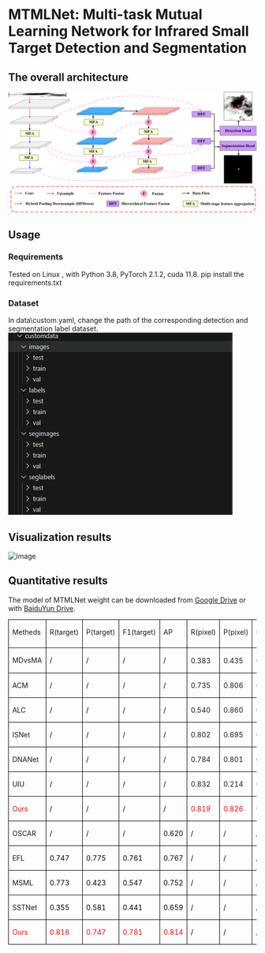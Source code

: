 # MTMLNet: Multi-task Mutual Learning Network for Infrared Small Target Detection and Segmentation
## The overall architecture
![image](https://github.com/YangBo0411/MTMLNet/blob/main/fig2.png)

## Usage
### Requirements
Tested on Linux , with Python 3.8, PyTorch 2.1.2, cuda 11.8.
pip install the requirements.txt
### Dataset
In data\custom.yaml, change the path of the corresponding detection and segmentation label dataset.
![image](https://github.com/YangBo0411/MTMLNet/blob/main/fig1.jpg)

## Visualization results
![image](https://github.com/YangBo0411/MTMLNet/blob/main/fig6.png)
## Quantitative results
The model of MTMLNet weight can be downloaded from [Google Drive](https://drive.google.com/file/d/1ighrySCcrAsMxPOFLaqATxBvxbUN2Jwj/view?usp=drive_link) or with [BaiduYun Drive](https://pan.baidu.com/s/1dfhUvqGMnBwOQdd_W0gVSA?pwd=mpad).
<table class=MsoTableGrid border=1 cellspacing=0 cellpadding=0
 style='border-collapse:collapse;border:none;mso-border-alt:solid windowtext .5pt;
 mso-yfti-tbllook:1184;mso-padding-alt:0cm 5.4pt 0cm 5.4pt'>
 <tr style='mso-yfti-irow:0;mso-yfti-firstrow:yes;height:42.35pt'>
  <td valign=top style='border:solid windowtext 1.0pt;mso-border-alt:solid windowtext .5pt;
  padding:0cm 5.4pt 0cm 5.4pt;height:42.35pt'>
  <p class=MsoNormal><span class=SpellE><span lang=EN-US style='font-size:10.5pt;
  line-height:150%'>Metheds</span></span><span lang=EN-US style='font-size:
  10.5pt;line-height:150%'><o:p></o:p></span></p>
  </td>
  <td valign=top style='border:solid windowtext 1.0pt;border-left:none;
  mso-border-left-alt:solid windowtext .5pt;mso-border-alt:solid windowtext .5pt;
  padding:0cm 5.4pt 0cm 5.4pt;height:42.35pt'>
  <p class=MsoNormal><span lang=EN-US style='font-size:10.5pt;line-height:150%'>R(target)<o:p></o:p></span></p>
  </td>
  <td valign=top style='border:solid windowtext 1.0pt;border-left:none;
  mso-border-left-alt:solid windowtext .5pt;mso-border-alt:solid windowtext .5pt;
  padding:0cm 5.4pt 0cm 5.4pt;height:42.35pt'>
  <p class=MsoNormal><span lang=EN-US style='font-size:10.5pt;line-height:150%'>P(target)<o:p></o:p></span></p>
  </td>
  <td valign=top style='border:solid windowtext 1.0pt;border-left:none;
  mso-border-left-alt:solid windowtext .5pt;mso-border-alt:solid windowtext .5pt;
  padding:0cm 5.4pt 0cm 5.4pt;height:42.35pt'>
  <p class=MsoNormal><span lang=EN-US style='font-size:10.5pt;line-height:150%'>F1(target)<o:p></o:p></span></p>
  </td>
  <td valign=top style='border:solid windowtext 1.0pt;border-left:none;
  mso-border-left-alt:solid windowtext .5pt;mso-border-alt:solid windowtext .5pt;
  padding:0cm 5.4pt 0cm 5.4pt;height:42.35pt'>
  <p class=MsoNormal><span lang=EN-US style='font-size:10.5pt;line-height:150%'>AP<o:p></o:p></span></p>
  </td>
  <td valign=top style='border:solid windowtext 1.0pt;border-left:none;
  mso-border-left-alt:solid windowtext .5pt;mso-border-alt:solid windowtext .5pt;
  padding:0cm 5.4pt 0cm 5.4pt;height:42.35pt'>
  <p class=MsoNormal><span lang=EN-US style='font-size:10.5pt;line-height:150%'>R(pixel)<o:p></o:p></span></p>
  </td>
  <td valign=top style='border:solid windowtext 1.0pt;border-left:none;
  mso-border-left-alt:solid windowtext .5pt;mso-border-alt:solid windowtext .5pt;
  padding:0cm 5.4pt 0cm 5.4pt;height:42.35pt'>
  <p class=MsoNormal><span lang=EN-US style='font-size:10.5pt;line-height:150%'>P(pixel)<o:p></o:p></span></p>
  </td>
  <td valign=top style='border:solid windowtext 1.0pt;border-left:none;
  mso-border-left-alt:solid windowtext .5pt;mso-border-alt:solid windowtext .5pt;
  padding:0cm 5.4pt 0cm 5.4pt;height:42.35pt'>
  <p class=MsoNormal><span lang=EN-US style='font-size:10.5pt;line-height:150%'>F1(pixel)<o:p></o:p></span></p>
  </td>
  <td valign=top style='border:solid windowtext 1.0pt;border-left:none;
  mso-border-left-alt:solid windowtext .5pt;mso-border-alt:solid windowtext .5pt;
  padding:0cm 5.4pt 0cm 5.4pt;height:42.35pt'>
  <p class=MsoNormal><span class=SpellE><span lang=EN-US style='font-size:10.5pt;
  line-height:150%'>IoU</span></span><span lang=EN-US style='font-size:10.5pt;
  line-height:150%'><o:p></o:p></span></p>
  </td>
 </tr>
 <tr style='mso-yfti-irow:1;height:23.0pt'>
  <td valign=top style='border:solid windowtext 1.0pt;border-top:none;
  mso-border-top-alt:solid windowtext .5pt;mso-border-alt:solid windowtext .5pt;
  padding:0cm 5.4pt 0cm 5.4pt;height:23.0pt'>
  <p class=MsoNormal><span class=SpellE><span lang=EN-US style='font-size:10.5pt;
  line-height:150%'>MDvsMA</span></span><span lang=EN-US style='font-size:10.5pt;
  line-height:150%'><o:p></o:p></span></p>
  </td>
  <td valign=top style='border-top:none;border-left:none;border-bottom:solid windowtext 1.0pt;
  border-right:solid windowtext 1.0pt;mso-border-top-alt:solid windowtext .5pt;
  mso-border-left-alt:solid windowtext .5pt;mso-border-alt:solid windowtext .5pt;
  padding:0cm 5.4pt 0cm 5.4pt;height:23.0pt'>
  <p class=MsoNormal><span lang=EN-US style='font-size:10.5pt;line-height:150%;
  mso-fareast-font-family:等线;mso-bidi-font-family:"Times New Roman";color:black'>/</span><span
  lang=EN-US style='font-size:10.5pt;line-height:150%'><o:p></o:p></span></p>
  </td>
  <td valign=top style='border-top:none;border-left:none;border-bottom:solid windowtext 1.0pt;
  border-right:solid windowtext 1.0pt;mso-border-top-alt:solid windowtext .5pt;
  mso-border-left-alt:solid windowtext .5pt;mso-border-alt:solid windowtext .5pt;
  padding:0cm 5.4pt 0cm 5.4pt;height:23.0pt'>
  <p class=MsoNormal><span lang=EN-US style='font-size:10.5pt;line-height:150%;
  mso-fareast-font-family:等线;mso-bidi-font-family:"Times New Roman";color:black'>/</span><span
  lang=EN-US style='font-size:10.5pt;line-height:150%'><o:p></o:p></span></p>
  </td>
  <td valign=top style='border-top:none;border-left:none;border-bottom:solid windowtext 1.0pt;
  border-right:solid windowtext 1.0pt;mso-border-top-alt:solid windowtext .5pt;
  mso-border-left-alt:solid windowtext .5pt;mso-border-alt:solid windowtext .5pt;
  padding:0cm 5.4pt 0cm 5.4pt;height:23.0pt'>
  <p class=MsoNormal><span lang=EN-US style='font-size:10.5pt;line-height:150%;
  mso-fareast-font-family:等线;mso-bidi-font-family:"Times New Roman";color:black'>/</span><span
  lang=EN-US style='font-size:10.5pt;line-height:150%'><o:p></o:p></span></p>
  </td>
  <td valign=top style='border-top:none;border-left:none;border-bottom:solid windowtext 1.0pt;
  border-right:solid windowtext 1.0pt;mso-border-top-alt:solid windowtext .5pt;
  mso-border-left-alt:solid windowtext .5pt;mso-border-alt:solid windowtext .5pt;
  padding:0cm 5.4pt 0cm 5.4pt;height:23.0pt'>
  <p class=MsoNormal><span lang=EN-US style='font-size:10.5pt;line-height:150%;
  mso-fareast-font-family:等线;mso-bidi-font-family:"Times New Roman";color:black'>/</span><span
  lang=EN-US style='font-size:10.5pt;line-height:150%'><o:p></o:p></span></p>
  </td>
  <td style='border-top:none;border-left:none;border-bottom:solid windowtext 1.0pt;
  border-right:solid windowtext 1.0pt;mso-border-top-alt:solid windowtext .5pt;
  mso-border-left-alt:solid windowtext .5pt;mso-border-alt:solid windowtext .5pt;
  padding:0cm 5.4pt 0cm 5.4pt;height:23.0pt'>
  <p class=MsoNormal><span lang=EN-US style='font-size:10.5pt;line-height:150%;
  mso-fareast-font-family:等线;mso-bidi-font-family:"Times New Roman"'>0.383 </span><span
  lang=EN-US style='font-size:10.5pt;line-height:150%'><o:p></o:p></span></p>
  </td>
  <td style='border-top:none;border-left:none;border-bottom:solid windowtext 1.0pt;
  border-right:solid windowtext 1.0pt;mso-border-top-alt:solid windowtext .5pt;
  mso-border-left-alt:solid windowtext .5pt;mso-border-alt:solid windowtext .5pt;
  padding:0cm 5.4pt 0cm 5.4pt;height:23.0pt'>
  <p class=MsoNormal><span lang=EN-US style='font-size:10.5pt;line-height:150%;
  mso-fareast-font-family:等线;mso-bidi-font-family:"Times New Roman"'>0.435 </span><span
  lang=EN-US style='font-size:10.5pt;line-height:150%'><o:p></o:p></span></p>
  </td>
  <td style='border-top:none;border-left:none;border-bottom:solid windowtext 1.0pt;
  border-right:solid windowtext 1.0pt;mso-border-top-alt:solid windowtext .5pt;
  mso-border-left-alt:solid windowtext .5pt;mso-border-alt:solid windowtext .5pt;
  padding:0cm 5.4pt 0cm 5.4pt;height:23.0pt'>
  <p class=MsoNormal><span lang=EN-US style='font-size:10.5pt;line-height:150%;
  mso-fareast-font-family:等线;mso-bidi-font-family:"Times New Roman"'>0.407 </span><span
  lang=EN-US style='font-size:10.5pt;line-height:150%'><o:p></o:p></span></p>
  </td>
  <td style='border-top:none;border-left:none;border-bottom:solid windowtext 1.0pt;
  border-right:solid windowtext 1.0pt;mso-border-top-alt:solid windowtext .5pt;
  mso-border-left-alt:solid windowtext .5pt;mso-border-alt:solid windowtext .5pt;
  padding:0cm 5.4pt 0cm 5.4pt;height:23.0pt'>
  <p class=MsoNormal><span style='font-size:10.5pt;line-height:150%;font-family:
  等线;mso-ascii-font-family:"Times New Roman";mso-hansi-font-family:"Times New Roman";
  mso-bidi-font-family:"Times New Roman"'>　</span><span lang=EN-US
  style='font-size:10.5pt;line-height:150%;mso-fareast-font-family:等线;
  mso-bidi-font-family:"Times New Roman";color:black'>/</span><span lang=EN-US
  style='font-size:10.5pt;line-height:150%'><o:p></o:p></span></p>
  </td>
 </tr>
 <tr style='mso-yfti-irow:2;height:21.15pt'>
  <td valign=top style='border:solid windowtext 1.0pt;border-top:none;
  mso-border-top-alt:solid windowtext .5pt;mso-border-alt:solid windowtext .5pt;
  padding:0cm 5.4pt 0cm 5.4pt;height:21.15pt'>
  <p class=MsoNormal><span lang=EN-US style='font-size:10.5pt;line-height:150%'>ACM<o:p></o:p></span></p>
  </td>
  <td valign=top style='border-top:none;border-left:none;border-bottom:solid windowtext 1.0pt;
  border-right:solid windowtext 1.0pt;mso-border-top-alt:solid windowtext .5pt;
  mso-border-left-alt:solid windowtext .5pt;mso-border-alt:solid windowtext .5pt;
  padding:0cm 5.4pt 0cm 5.4pt;height:21.15pt'>
  <p class=MsoNormal><span lang=EN-US style='font-size:10.5pt;line-height:150%;
  mso-fareast-font-family:等线;mso-bidi-font-family:"Times New Roman";color:black'>/</span><span
  lang=EN-US style='font-size:10.5pt;line-height:150%'><o:p></o:p></span></p>
  </td>
  <td valign=top style='border-top:none;border-left:none;border-bottom:solid windowtext 1.0pt;
  border-right:solid windowtext 1.0pt;mso-border-top-alt:solid windowtext .5pt;
  mso-border-left-alt:solid windowtext .5pt;mso-border-alt:solid windowtext .5pt;
  padding:0cm 5.4pt 0cm 5.4pt;height:21.15pt'>
  <p class=MsoNormal><span lang=EN-US style='font-size:10.5pt;line-height:150%;
  mso-fareast-font-family:等线;mso-bidi-font-family:"Times New Roman";color:black'>/</span><span
  lang=EN-US style='font-size:10.5pt;line-height:150%'><o:p></o:p></span></p>
  </td>
  <td valign=top style='border-top:none;border-left:none;border-bottom:solid windowtext 1.0pt;
  border-right:solid windowtext 1.0pt;mso-border-top-alt:solid windowtext .5pt;
  mso-border-left-alt:solid windowtext .5pt;mso-border-alt:solid windowtext .5pt;
  padding:0cm 5.4pt 0cm 5.4pt;height:21.15pt'>
  <p class=MsoNormal><span lang=EN-US style='font-size:10.5pt;line-height:150%;
  mso-fareast-font-family:等线;mso-bidi-font-family:"Times New Roman";color:black'>/</span><span
  lang=EN-US style='font-size:10.5pt;line-height:150%'><o:p></o:p></span></p>
  </td>
  <td valign=top style='border-top:none;border-left:none;border-bottom:solid windowtext 1.0pt;
  border-right:solid windowtext 1.0pt;mso-border-top-alt:solid windowtext .5pt;
  mso-border-left-alt:solid windowtext .5pt;mso-border-alt:solid windowtext .5pt;
  padding:0cm 5.4pt 0cm 5.4pt;height:21.15pt'>
  <p class=MsoNormal><span lang=EN-US style='font-size:10.5pt;line-height:150%;
  mso-fareast-font-family:等线;mso-bidi-font-family:"Times New Roman";color:black'>/</span><span
  lang=EN-US style='font-size:10.5pt;line-height:150%'><o:p></o:p></span></p>
  </td>
  <td style='border-top:none;border-left:none;border-bottom:solid windowtext 1.0pt;
  border-right:solid windowtext 1.0pt;mso-border-top-alt:solid windowtext .5pt;
  mso-border-left-alt:solid windowtext .5pt;mso-border-alt:solid windowtext .5pt;
  padding:0cm 5.4pt 0cm 5.4pt;height:21.15pt'>
  <p class=MsoNormal><span lang=EN-US style='font-size:10.5pt;line-height:150%;
  mso-fareast-font-family:等线;mso-bidi-font-family:"Times New Roman"'>0.735 </span><span
  lang=EN-US style='font-size:10.5pt;line-height:150%'><o:p></o:p></span></p>
  </td>
  <td style='border-top:none;border-left:none;border-bottom:solid windowtext 1.0pt;
  border-right:solid windowtext 1.0pt;mso-border-top-alt:solid windowtext .5pt;
  mso-border-left-alt:solid windowtext .5pt;mso-border-alt:solid windowtext .5pt;
  padding:0cm 5.4pt 0cm 5.4pt;height:21.15pt'>
  <p class=MsoNormal><span lang=EN-US style='font-size:10.5pt;line-height:150%;
  mso-fareast-font-family:等线;mso-bidi-font-family:"Times New Roman"'>0.806 </span><span
  lang=EN-US style='font-size:10.5pt;line-height:150%'><o:p></o:p></span></p>
  </td>
  <td style='border-top:none;border-left:none;border-bottom:solid windowtext 1.0pt;
  border-right:solid windowtext 1.0pt;mso-border-top-alt:solid windowtext .5pt;
  mso-border-left-alt:solid windowtext .5pt;mso-border-alt:solid windowtext .5pt;
  padding:0cm 5.4pt 0cm 5.4pt;height:21.15pt'>
  <p class=MsoNormal><span lang=EN-US style='font-size:10.5pt;line-height:150%;
  mso-fareast-font-family:等线;mso-bidi-font-family:"Times New Roman"'>0.769 </span><span
  lang=EN-US style='font-size:10.5pt;line-height:150%'><o:p></o:p></span></p>
  </td>
  <td style='border-top:none;border-left:none;border-bottom:solid windowtext 1.0pt;
  border-right:solid windowtext 1.0pt;mso-border-top-alt:solid windowtext .5pt;
  mso-border-left-alt:solid windowtext .5pt;mso-border-alt:solid windowtext .5pt;
  padding:0cm 5.4pt 0cm 5.4pt;height:21.15pt'>
  <p class=MsoNormal><span lang=EN-US style='font-size:10.5pt;line-height:150%;
  mso-fareast-font-family:等线;mso-bidi-font-family:"Times New Roman"'>0.627 </span><span
  lang=EN-US style='font-size:10.5pt;line-height:150%'><o:p></o:p></span></p>
  </td>
 </tr>
 <tr style='mso-yfti-irow:3;height:21.15pt'>
  <td valign=top style='border:solid windowtext 1.0pt;border-top:none;
  mso-border-top-alt:solid windowtext .5pt;mso-border-alt:solid windowtext .5pt;
  padding:0cm 5.4pt 0cm 5.4pt;height:21.15pt'>
  <p class=MsoNormal><span lang=EN-US style='font-size:10.5pt;line-height:150%'>ALC<o:p></o:p></span></p>
  </td>
  <td valign=top style='border-top:none;border-left:none;border-bottom:solid windowtext 1.0pt;
  border-right:solid windowtext 1.0pt;mso-border-top-alt:solid windowtext .5pt;
  mso-border-left-alt:solid windowtext .5pt;mso-border-alt:solid windowtext .5pt;
  padding:0cm 5.4pt 0cm 5.4pt;height:21.15pt'>
  <p class=MsoNormal><span lang=EN-US style='font-size:10.5pt;line-height:150%;
  mso-fareast-font-family:等线;mso-bidi-font-family:"Times New Roman";color:black'>/</span><span
  lang=EN-US style='font-size:10.5pt;line-height:150%'><o:p></o:p></span></p>
  </td>
  <td valign=top style='border-top:none;border-left:none;border-bottom:solid windowtext 1.0pt;
  border-right:solid windowtext 1.0pt;mso-border-top-alt:solid windowtext .5pt;
  mso-border-left-alt:solid windowtext .5pt;mso-border-alt:solid windowtext .5pt;
  padding:0cm 5.4pt 0cm 5.4pt;height:21.15pt'>
  <p class=MsoNormal><span lang=EN-US style='font-size:10.5pt;line-height:150%;
  mso-fareast-font-family:等线;mso-bidi-font-family:"Times New Roman";color:black'>/</span><span
  lang=EN-US style='font-size:10.5pt;line-height:150%'><o:p></o:p></span></p>
  </td>
  <td valign=top style='border-top:none;border-left:none;border-bottom:solid windowtext 1.0pt;
  border-right:solid windowtext 1.0pt;mso-border-top-alt:solid windowtext .5pt;
  mso-border-left-alt:solid windowtext .5pt;mso-border-alt:solid windowtext .5pt;
  padding:0cm 5.4pt 0cm 5.4pt;height:21.15pt'>
  <p class=MsoNormal><span lang=EN-US style='font-size:10.5pt;line-height:150%;
  mso-fareast-font-family:等线;mso-bidi-font-family:"Times New Roman";color:black'>/</span><span
  lang=EN-US style='font-size:10.5pt;line-height:150%'><o:p></o:p></span></p>
  </td>
  <td valign=top style='border-top:none;border-left:none;border-bottom:solid windowtext 1.0pt;
  border-right:solid windowtext 1.0pt;mso-border-top-alt:solid windowtext .5pt;
  mso-border-left-alt:solid windowtext .5pt;mso-border-alt:solid windowtext .5pt;
  padding:0cm 5.4pt 0cm 5.4pt;height:21.15pt'>
  <p class=MsoNormal><span lang=EN-US style='font-size:10.5pt;line-height:150%;
  mso-fareast-font-family:等线;mso-bidi-font-family:"Times New Roman";color:black'>/</span><span
  lang=EN-US style='font-size:10.5pt;line-height:150%'><o:p></o:p></span></p>
  </td>
  <td style='border-top:none;border-left:none;border-bottom:solid windowtext 1.0pt;
  border-right:solid windowtext 1.0pt;mso-border-top-alt:solid windowtext .5pt;
  mso-border-left-alt:solid windowtext .5pt;mso-border-alt:solid windowtext .5pt;
  padding:0cm 5.4pt 0cm 5.4pt;height:21.15pt'>
  <p class=MsoNormal><span lang=EN-US style='font-size:10.5pt;line-height:150%;
  mso-fareast-font-family:等线;mso-bidi-font-family:"Times New Roman"'>0.540 </span><span
  lang=EN-US style='font-size:10.5pt;line-height:150%'><o:p></o:p></span></p>
  </td>
  <td style='border-top:none;border-left:none;border-bottom:solid windowtext 1.0pt;
  border-right:solid windowtext 1.0pt;mso-border-top-alt:solid windowtext .5pt;
  mso-border-left-alt:solid windowtext .5pt;mso-border-alt:solid windowtext .5pt;
  padding:0cm 5.4pt 0cm 5.4pt;height:21.15pt'>
  <p class=MsoNormal><span lang=EN-US style='font-size:10.5pt;line-height:150%;
  mso-fareast-font-family:等线;mso-bidi-font-family:"Times New Roman"'>0.860 </span><span
  lang=EN-US style='font-size:10.5pt;line-height:150%'><o:p></o:p></span></p>
  </td>
  <td style='border-top:none;border-left:none;border-bottom:solid windowtext 1.0pt;
  border-right:solid windowtext 1.0pt;mso-border-top-alt:solid windowtext .5pt;
  mso-border-left-alt:solid windowtext .5pt;mso-border-alt:solid windowtext .5pt;
  padding:0cm 5.4pt 0cm 5.4pt;height:21.15pt'>
  <p class=MsoNormal><span lang=EN-US style='font-size:10.5pt;line-height:150%;
  mso-fareast-font-family:等线;mso-bidi-font-family:"Times New Roman"'>0.663 </span><span
  lang=EN-US style='font-size:10.5pt;line-height:150%'><o:p></o:p></span></p>
  </td>
  <td style='border-top:none;border-left:none;border-bottom:solid windowtext 1.0pt;
  border-right:solid windowtext 1.0pt;mso-border-top-alt:solid windowtext .5pt;
  mso-border-left-alt:solid windowtext .5pt;mso-border-alt:solid windowtext .5pt;
  padding:0cm 5.4pt 0cm 5.4pt;height:21.15pt'>
  <p class=MsoNormal><span lang=EN-US style='font-size:10.5pt;line-height:150%;
  mso-fareast-font-family:等线;mso-bidi-font-family:"Times New Roman"'>0.639 </span><span
  lang=EN-US style='font-size:10.5pt;line-height:150%'><o:p></o:p></span></p>
  </td>
 </tr>
 <tr style='mso-yfti-irow:4;height:21.15pt'>
  <td valign=top style='border:solid windowtext 1.0pt;border-top:none;
  mso-border-top-alt:solid windowtext .5pt;mso-border-alt:solid windowtext .5pt;
  padding:0cm 5.4pt 0cm 5.4pt;height:21.15pt'>
  <p class=MsoNormal><span class=SpellE><span lang=EN-US style='font-size:10.5pt;
  line-height:150%'>ISNet</span></span><span lang=EN-US style='font-size:10.5pt;
  line-height:150%'><o:p></o:p></span></p>
  </td>
  <td valign=top style='border-top:none;border-left:none;border-bottom:solid windowtext 1.0pt;
  border-right:solid windowtext 1.0pt;mso-border-top-alt:solid windowtext .5pt;
  mso-border-left-alt:solid windowtext .5pt;mso-border-alt:solid windowtext .5pt;
  padding:0cm 5.4pt 0cm 5.4pt;height:21.15pt'>
  <p class=MsoNormal><span lang=EN-US style='font-size:10.5pt;line-height:150%;
  mso-fareast-font-family:等线;mso-bidi-font-family:"Times New Roman";color:black'>/</span><span
  lang=EN-US style='font-size:10.5pt;line-height:150%'><o:p></o:p></span></p>
  </td>
  <td valign=top style='border-top:none;border-left:none;border-bottom:solid windowtext 1.0pt;
  border-right:solid windowtext 1.0pt;mso-border-top-alt:solid windowtext .5pt;
  mso-border-left-alt:solid windowtext .5pt;mso-border-alt:solid windowtext .5pt;
  padding:0cm 5.4pt 0cm 5.4pt;height:21.15pt'>
  <p class=MsoNormal><span lang=EN-US style='font-size:10.5pt;line-height:150%;
  mso-fareast-font-family:等线;mso-bidi-font-family:"Times New Roman";color:black'>/</span><span
  lang=EN-US style='font-size:10.5pt;line-height:150%'><o:p></o:p></span></p>
  </td>
  <td valign=top style='border-top:none;border-left:none;border-bottom:solid windowtext 1.0pt;
  border-right:solid windowtext 1.0pt;mso-border-top-alt:solid windowtext .5pt;
  mso-border-left-alt:solid windowtext .5pt;mso-border-alt:solid windowtext .5pt;
  padding:0cm 5.4pt 0cm 5.4pt;height:21.15pt'>
  <p class=MsoNormal><span lang=EN-US style='font-size:10.5pt;line-height:150%;
  mso-fareast-font-family:等线;mso-bidi-font-family:"Times New Roman";color:black'>/</span><span
  lang=EN-US style='font-size:10.5pt;line-height:150%'><o:p></o:p></span></p>
  </td>
  <td valign=top style='border-top:none;border-left:none;border-bottom:solid windowtext 1.0pt;
  border-right:solid windowtext 1.0pt;mso-border-top-alt:solid windowtext .5pt;
  mso-border-left-alt:solid windowtext .5pt;mso-border-alt:solid windowtext .5pt;
  padding:0cm 5.4pt 0cm 5.4pt;height:21.15pt'>
  <p class=MsoNormal><span lang=EN-US style='font-size:10.5pt;line-height:150%;
  mso-fareast-font-family:等线;mso-bidi-font-family:"Times New Roman";color:black'>/</span><span
  lang=EN-US style='font-size:10.5pt;line-height:150%'><o:p></o:p></span></p>
  </td>
  <td style='border-top:none;border-left:none;border-bottom:solid windowtext 1.0pt;
  border-right:solid windowtext 1.0pt;mso-border-top-alt:solid windowtext .5pt;
  mso-border-left-alt:solid windowtext .5pt;mso-border-alt:solid windowtext .5pt;
  padding:0cm 5.4pt 0cm 5.4pt;height:21.15pt'>
  <p class=MsoNormal><span lang=EN-US style='font-size:10.5pt;line-height:150%;
  mso-fareast-font-family:等线;mso-bidi-font-family:"Times New Roman"'>0.802 </span><span
  lang=EN-US style='font-size:10.5pt;line-height:150%'><o:p></o:p></span></p>
  </td>
  <td style='border-top:none;border-left:none;border-bottom:solid windowtext 1.0pt;
  border-right:solid windowtext 1.0pt;mso-border-top-alt:solid windowtext .5pt;
  mso-border-left-alt:solid windowtext .5pt;mso-border-alt:solid windowtext .5pt;
  padding:0cm 5.4pt 0cm 5.4pt;height:21.15pt'>
  <p class=MsoNormal><span lang=EN-US style='font-size:10.5pt;line-height:150%;
  mso-fareast-font-family:等线;mso-bidi-font-family:"Times New Roman"'>0.695 </span><span
  lang=EN-US style='font-size:10.5pt;line-height:150%'><o:p></o:p></span></p>
  </td>
  <td style='border-top:none;border-left:none;border-bottom:solid windowtext 1.0pt;
  border-right:solid windowtext 1.0pt;mso-border-top-alt:solid windowtext .5pt;
  mso-border-left-alt:solid windowtext .5pt;mso-border-alt:solid windowtext .5pt;
  padding:0cm 5.4pt 0cm 5.4pt;height:21.15pt'>
  <p class=MsoNormal><span lang=EN-US style='font-size:10.5pt;line-height:150%;
  mso-fareast-font-family:等线;mso-bidi-font-family:"Times New Roman"'>0.744 </span><span
  lang=EN-US style='font-size:10.5pt;line-height:150%'><o:p></o:p></span></p>
  </td>
  <td style='border-top:none;border-left:none;border-bottom:solid windowtext 1.0pt;
  border-right:solid windowtext 1.0pt;mso-border-top-alt:solid windowtext .5pt;
  mso-border-left-alt:solid windowtext .5pt;mso-border-alt:solid windowtext .5pt;
  padding:0cm 5.4pt 0cm 5.4pt;height:21.15pt'>
  <p class=MsoNormal><span lang=EN-US style='font-size:10.5pt;line-height:150%;
  mso-fareast-font-family:等线;mso-bidi-font-family:"Times New Roman"'>0.625 </span><span
  lang=EN-US style='font-size:10.5pt;line-height:150%'><o:p></o:p></span></p>
  </td>
 </tr>
 <tr style='mso-yfti-irow:5;height:21.15pt'>
  <td valign=top style='border:solid windowtext 1.0pt;border-top:none;
  mso-border-top-alt:solid windowtext .5pt;mso-border-alt:solid windowtext .5pt;
  padding:0cm 5.4pt 0cm 5.4pt;height:21.15pt'>
  <p class=MsoNormal><span class=SpellE><span lang=EN-US style='font-size:10.5pt;
  line-height:150%'>DNANet</span></span><span lang=EN-US style='font-size:10.5pt;
  line-height:150%'><o:p></o:p></span></p>
  </td>
  <td valign=top style='border-top:none;border-left:none;border-bottom:solid windowtext 1.0pt;
  border-right:solid windowtext 1.0pt;mso-border-top-alt:solid windowtext .5pt;
  mso-border-left-alt:solid windowtext .5pt;mso-border-alt:solid windowtext .5pt;
  padding:0cm 5.4pt 0cm 5.4pt;height:21.15pt'>
  <p class=MsoNormal><span lang=EN-US style='font-size:10.5pt;line-height:150%;
  mso-fareast-font-family:等线;mso-bidi-font-family:"Times New Roman";color:black'>/</span><span
  lang=EN-US style='font-size:10.5pt;line-height:150%'><o:p></o:p></span></p>
  </td>
  <td valign=top style='border-top:none;border-left:none;border-bottom:solid windowtext 1.0pt;
  border-right:solid windowtext 1.0pt;mso-border-top-alt:solid windowtext .5pt;
  mso-border-left-alt:solid windowtext .5pt;mso-border-alt:solid windowtext .5pt;
  padding:0cm 5.4pt 0cm 5.4pt;height:21.15pt'>
  <p class=MsoNormal><span lang=EN-US style='font-size:10.5pt;line-height:150%;
  mso-fareast-font-family:等线;mso-bidi-font-family:"Times New Roman";color:black'>/</span><span
  lang=EN-US style='font-size:10.5pt;line-height:150%'><o:p></o:p></span></p>
  </td>
  <td valign=top style='border-top:none;border-left:none;border-bottom:solid windowtext 1.0pt;
  border-right:solid windowtext 1.0pt;mso-border-top-alt:solid windowtext .5pt;
  mso-border-left-alt:solid windowtext .5pt;mso-border-alt:solid windowtext .5pt;
  padding:0cm 5.4pt 0cm 5.4pt;height:21.15pt'>
  <p class=MsoNormal><span lang=EN-US style='font-size:10.5pt;line-height:150%;
  mso-fareast-font-family:等线;mso-bidi-font-family:"Times New Roman";color:black'>/</span><span
  lang=EN-US style='font-size:10.5pt;line-height:150%'><o:p></o:p></span></p>
  </td>
  <td valign=top style='border-top:none;border-left:none;border-bottom:solid windowtext 1.0pt;
  border-right:solid windowtext 1.0pt;mso-border-top-alt:solid windowtext .5pt;
  mso-border-left-alt:solid windowtext .5pt;mso-border-alt:solid windowtext .5pt;
  padding:0cm 5.4pt 0cm 5.4pt;height:21.15pt'>
  <p class=MsoNormal><span lang=EN-US style='font-size:10.5pt;line-height:150%;
  mso-fareast-font-family:等线;mso-bidi-font-family:"Times New Roman";color:black'>/</span><span
  lang=EN-US style='font-size:10.5pt;line-height:150%'><o:p></o:p></span></p>
  </td>
  <td style='border-top:none;border-left:none;border-bottom:solid windowtext 1.0pt;
  border-right:solid windowtext 1.0pt;mso-border-top-alt:solid windowtext .5pt;
  mso-border-left-alt:solid windowtext .5pt;mso-border-alt:solid windowtext .5pt;
  padding:0cm 5.4pt 0cm 5.4pt;height:21.15pt'>
  <p class=MsoNormal><span lang=EN-US style='font-size:10.5pt;line-height:150%;
  mso-fareast-font-family:等线;mso-bidi-font-family:"Times New Roman"'>0.784 </span><span
  lang=EN-US style='font-size:10.5pt;line-height:150%'><o:p></o:p></span></p>
  </td>
  <td style='border-top:none;border-left:none;border-bottom:solid windowtext 1.0pt;
  border-right:solid windowtext 1.0pt;mso-border-top-alt:solid windowtext .5pt;
  mso-border-left-alt:solid windowtext .5pt;mso-border-alt:solid windowtext .5pt;
  padding:0cm 5.4pt 0cm 5.4pt;height:21.15pt'>
  <p class=MsoNormal><span lang=EN-US style='font-size:10.5pt;line-height:150%;
  mso-fareast-font-family:等线;mso-bidi-font-family:"Times New Roman"'>0.801 </span><span
  lang=EN-US style='font-size:10.5pt;line-height:150%'><o:p></o:p></span></p>
  </td>
  <td style='border-top:none;border-left:none;border-bottom:solid windowtext 1.0pt;
  border-right:solid windowtext 1.0pt;mso-border-top-alt:solid windowtext .5pt;
  mso-border-left-alt:solid windowtext .5pt;mso-border-alt:solid windowtext .5pt;
  padding:0cm 5.4pt 0cm 5.4pt;height:21.15pt'>
  <p class=MsoNormal><span lang=EN-US style='font-size:10.5pt;line-height:150%;
  mso-fareast-font-family:等线;mso-bidi-font-family:"Times New Roman"'>0.793 </span><span
  lang=EN-US style='font-size:10.5pt;line-height:150%'><o:p></o:p></span></p>
  </td>
  <td style='border-top:none;border-left:none;border-bottom:solid windowtext 1.0pt;
  border-right:solid windowtext 1.0pt;mso-border-top-alt:solid windowtext .5pt;
  mso-border-left-alt:solid windowtext .5pt;mso-border-alt:solid windowtext .5pt;
  padding:0cm 5.4pt 0cm 5.4pt;height:21.15pt'>
  <p class=MsoNormal><span lang=EN-US style='font-size:10.5pt;line-height:150%;
  mso-fareast-font-family:等线;mso-bidi-font-family:"Times New Roman"'>0.656 </span><span
  lang=EN-US style='font-size:10.5pt;line-height:150%'><o:p></o:p></span></p>
  </td>
 </tr>
 <tr style='mso-yfti-irow:6;height:20.5pt'>
  <td valign=top style='border:solid windowtext 1.0pt;border-top:none;
  mso-border-top-alt:solid windowtext .5pt;mso-border-alt:solid windowtext .5pt;
  padding:0cm 5.4pt 0cm 5.4pt;height:20.5pt'>
  <p class=MsoNormal><span lang=EN-US style='font-size:10.5pt;line-height:150%'>UIU<o:p></o:p></span></p>
  </td>
  <td valign=top style='border-top:none;border-left:none;border-bottom:solid windowtext 1.0pt;
  border-right:solid windowtext 1.0pt;mso-border-top-alt:solid windowtext .5pt;
  mso-border-left-alt:solid windowtext .5pt;mso-border-alt:solid windowtext .5pt;
  padding:0cm 5.4pt 0cm 5.4pt;height:20.5pt'>
  <p class=MsoNormal><span lang=EN-US style='font-size:10.5pt;line-height:150%;
  mso-fareast-font-family:等线;mso-bidi-font-family:"Times New Roman";color:black'>/</span><span
  lang=EN-US style='font-size:10.5pt;line-height:150%'><o:p></o:p></span></p>
  </td>
  <td valign=top style='border-top:none;border-left:none;border-bottom:solid windowtext 1.0pt;
  border-right:solid windowtext 1.0pt;mso-border-top-alt:solid windowtext .5pt;
  mso-border-left-alt:solid windowtext .5pt;mso-border-alt:solid windowtext .5pt;
  padding:0cm 5.4pt 0cm 5.4pt;height:20.5pt'>
  <p class=MsoNormal><span lang=EN-US style='font-size:10.5pt;line-height:150%;
  mso-fareast-font-family:等线;mso-bidi-font-family:"Times New Roman";color:black'>/</span><span
  lang=EN-US style='font-size:10.5pt;line-height:150%'><o:p></o:p></span></p>
  </td>
  <td valign=top style='border-top:none;border-left:none;border-bottom:solid windowtext 1.0pt;
  border-right:solid windowtext 1.0pt;mso-border-top-alt:solid windowtext .5pt;
  mso-border-left-alt:solid windowtext .5pt;mso-border-alt:solid windowtext .5pt;
  padding:0cm 5.4pt 0cm 5.4pt;height:20.5pt'>
  <p class=MsoNormal><span lang=EN-US style='font-size:10.5pt;line-height:150%;
  mso-fareast-font-family:等线;mso-bidi-font-family:"Times New Roman";color:black'>/</span><span
  lang=EN-US style='font-size:10.5pt;line-height:150%'><o:p></o:p></span></p>
  </td>
  <td valign=top style='border-top:none;border-left:none;border-bottom:solid windowtext 1.0pt;
  border-right:solid windowtext 1.0pt;mso-border-top-alt:solid windowtext .5pt;
  mso-border-left-alt:solid windowtext .5pt;mso-border-alt:solid windowtext .5pt;
  padding:0cm 5.4pt 0cm 5.4pt;height:20.5pt'>
  <p class=MsoNormal><span lang=EN-US style='font-size:10.5pt;line-height:150%;
  mso-fareast-font-family:等线;mso-bidi-font-family:"Times New Roman";color:black'>/</span><span
  lang=EN-US style='font-size:10.5pt;line-height:150%'><o:p></o:p></span></p>
  </td>
  <td style='border-top:none;border-left:none;border-bottom:solid windowtext 1.0pt;
  border-right:solid windowtext 1.0pt;mso-border-top-alt:solid windowtext .5pt;
  mso-border-left-alt:solid windowtext .5pt;mso-border-alt:solid windowtext .5pt;
  padding:0cm 5.4pt 0cm 5.4pt;height:20.5pt'>
  <p class=MsoNormal><span lang=EN-US style='font-size:10.5pt;line-height:150%;
  mso-fareast-font-family:等线;mso-bidi-font-family:"Times New Roman"'>0.832 </span><span
  lang=EN-US style='font-size:10.5pt;line-height:150%'><o:p></o:p></span></p>
  </td>
  <td style='border-top:none;border-left:none;border-bottom:solid windowtext 1.0pt;
  border-right:solid windowtext 1.0pt;mso-border-top-alt:solid windowtext .5pt;
  mso-border-left-alt:solid windowtext .5pt;mso-border-alt:solid windowtext .5pt;
  padding:0cm 5.4pt 0cm 5.4pt;height:20.5pt'>
  <p class=MsoNormal><span lang=EN-US style='font-size:10.5pt;line-height:150%;
  mso-fareast-font-family:等线;mso-bidi-font-family:"Times New Roman"'>0.214 </span><span
  lang=EN-US style='font-size:10.5pt;line-height:150%'><o:p></o:p></span></p>
  </td>
  <td style='border-top:none;border-left:none;border-bottom:solid windowtext 1.0pt;
  border-right:solid windowtext 1.0pt;mso-border-top-alt:solid windowtext .5pt;
  mso-border-left-alt:solid windowtext .5pt;mso-border-alt:solid windowtext .5pt;
  padding:0cm 5.4pt 0cm 5.4pt;height:20.5pt'>
  <p class=MsoNormal><span lang=EN-US style='font-size:10.5pt;line-height:150%;
  mso-fareast-font-family:等线;mso-bidi-font-family:"Times New Roman"'>0.340 </span><span
  lang=EN-US style='font-size:10.5pt;line-height:150%'><o:p></o:p></span></p>
  </td>
  <td style='border-top:none;border-left:none;border-bottom:solid windowtext 1.0pt;
  border-right:solid windowtext 1.0pt;mso-border-top-alt:solid windowtext .5pt;
  mso-border-left-alt:solid windowtext .5pt;mso-border-alt:solid windowtext .5pt;
  padding:0cm 5.4pt 0cm 5.4pt;height:20.5pt'>
  <p class=MsoNormal><span lang=EN-US style='font-size:10.5pt;line-height:150%;
  mso-fareast-font-family:等线;mso-bidi-font-family:"Times New Roman"'>0.612 </span><span
  lang=EN-US style='font-size:10.5pt;line-height:150%'><o:p></o:p></span></p>
  </td>
 </tr>
 <tr style='mso-yfti-irow:7;height:21.15pt'>
  <td valign=top style='border:solid windowtext 1.0pt;border-top:none;
  mso-border-top-alt:solid windowtext .5pt;mso-border-alt:solid windowtext .5pt;
  padding:0cm 5.4pt 0cm 5.4pt;height:21.15pt'>
  <p class=MsoNormal><span lang=EN-US style='font-size:10.5pt;line-height:150%;
  color:red'>Ours<o:p></o:p></span></p>
  </td>
  <td valign=top style='border-top:none;border-left:none;border-bottom:solid windowtext 1.0pt;
  border-right:solid windowtext 1.0pt;mso-border-top-alt:solid windowtext .5pt;
  mso-border-left-alt:solid windowtext .5pt;mso-border-alt:solid windowtext .5pt;
  padding:0cm 5.4pt 0cm 5.4pt;height:21.15pt'>
  <p class=MsoNormal><span lang=EN-US style='font-size:10.5pt;line-height:150%;
  mso-fareast-font-family:等线;mso-bidi-font-family:"Times New Roman";color:black'>/</span><span
  lang=EN-US style='font-size:10.5pt;line-height:150%;color:red'><o:p></o:p></span></p>
  </td>
  <td valign=top style='border-top:none;border-left:none;border-bottom:solid windowtext 1.0pt;
  border-right:solid windowtext 1.0pt;mso-border-top-alt:solid windowtext .5pt;
  mso-border-left-alt:solid windowtext .5pt;mso-border-alt:solid windowtext .5pt;
  padding:0cm 5.4pt 0cm 5.4pt;height:21.15pt'>
  <p class=MsoNormal><span lang=EN-US style='font-size:10.5pt;line-height:150%;
  mso-fareast-font-family:等线;mso-bidi-font-family:"Times New Roman";color:black'>/</span><span
  lang=EN-US style='font-size:10.5pt;line-height:150%;color:red'><o:p></o:p></span></p>
  </td>
  <td valign=top style='border-top:none;border-left:none;border-bottom:solid windowtext 1.0pt;
  border-right:solid windowtext 1.0pt;mso-border-top-alt:solid windowtext .5pt;
  mso-border-left-alt:solid windowtext .5pt;mso-border-alt:solid windowtext .5pt;
  padding:0cm 5.4pt 0cm 5.4pt;height:21.15pt'>
  <p class=MsoNormal><span lang=EN-US style='font-size:10.5pt;line-height:150%;
  mso-fareast-font-family:等线;mso-bidi-font-family:"Times New Roman";color:black'>/</span><span
  lang=EN-US style='font-size:10.5pt;line-height:150%;color:red'><o:p></o:p></span></p>
  </td>
  <td valign=top style='border-top:none;border-left:none;border-bottom:solid windowtext 1.0pt;
  border-right:solid windowtext 1.0pt;mso-border-top-alt:solid windowtext .5pt;
  mso-border-left-alt:solid windowtext .5pt;mso-border-alt:solid windowtext .5pt;
  padding:0cm 5.4pt 0cm 5.4pt;height:21.15pt'>
  <p class=MsoNormal><span lang=EN-US style='font-size:10.5pt;line-height:150%;
  mso-fareast-font-family:等线;mso-bidi-font-family:"Times New Roman";color:black'>/</span><span
  lang=EN-US style='font-size:10.5pt;line-height:150%;color:red'><o:p></o:p></span></p>
  </td>
  <td style='border-top:none;border-left:none;border-bottom:solid windowtext 1.0pt;
  border-right:solid windowtext 1.0pt;mso-border-top-alt:solid windowtext .5pt;
  mso-border-left-alt:solid windowtext .5pt;mso-border-alt:solid windowtext .5pt;
  padding:0cm 5.4pt 0cm 5.4pt;height:21.15pt'>
  <p class=MsoNormal><span lang=EN-US style='font-size:10.5pt;line-height:150%;
  mso-fareast-font-family:等线;mso-bidi-font-family:"Times New Roman";color:red'>0.819
  </span><span lang=EN-US style='font-size:10.5pt;line-height:150%;color:red'><o:p></o:p></span></p>
  </td>
  <td style='border-top:none;border-left:none;border-bottom:solid windowtext 1.0pt;
  border-right:solid windowtext 1.0pt;mso-border-top-alt:solid windowtext .5pt;
  mso-border-left-alt:solid windowtext .5pt;mso-border-alt:solid windowtext .5pt;
  padding:0cm 5.4pt 0cm 5.4pt;height:21.15pt'>
  <p class=MsoNormal><span lang=EN-US style='font-size:10.5pt;line-height:150%;
  mso-fareast-font-family:等线;mso-bidi-font-family:"Times New Roman";color:red'>0.826
  </span><span lang=EN-US style='font-size:10.5pt;line-height:150%;color:red'><o:p></o:p></span></p>
  </td>
  <td style='border-top:none;border-left:none;border-bottom:solid windowtext 1.0pt;
  border-right:solid windowtext 1.0pt;mso-border-top-alt:solid windowtext .5pt;
  mso-border-left-alt:solid windowtext .5pt;mso-border-alt:solid windowtext .5pt;
  padding:0cm 5.4pt 0cm 5.4pt;height:21.15pt'>
  <p class=MsoNormal><span lang=EN-US style='font-size:10.5pt;line-height:150%;
  mso-fareast-font-family:等线;mso-bidi-font-family:"Times New Roman";color:red'>0.822
  </span><span lang=EN-US style='font-size:10.5pt;line-height:150%;color:red'><o:p></o:p></span></p>
  </td>
  <td style='border-top:none;border-left:none;border-bottom:solid windowtext 1.0pt;
  border-right:solid windowtext 1.0pt;mso-border-top-alt:solid windowtext .5pt;
  mso-border-left-alt:solid windowtext .5pt;mso-border-alt:solid windowtext .5pt;
  padding:0cm 5.4pt 0cm 5.4pt;height:21.15pt'>
  <p class=MsoNormal><span lang=EN-US style='font-size:10.5pt;line-height:150%;
  mso-fareast-font-family:等线;mso-bidi-font-family:"Times New Roman";color:red'>0.692
  </span><span lang=EN-US style='font-size:10.5pt;line-height:150%;color:red'><o:p></o:p></span></p>
  </td>
 </tr>
 <tr style='mso-yfti-irow:8;height:21.15pt'>
  <td valign=top style='border:solid windowtext 1.0pt;border-top:none;
  mso-border-top-alt:solid windowtext .5pt;mso-border-alt:solid windowtext .5pt;
  padding:0cm 5.4pt 0cm 5.4pt;height:21.15pt'>
  <p class=MsoNormal><span lang=EN-US style='font-size:10.5pt;line-height:150%'>OSCAR<o:p></o:p></span></p>
  </td>
  <td valign=top style='border-top:none;border-left:none;border-bottom:solid windowtext 1.0pt;
  border-right:solid windowtext 1.0pt;mso-border-top-alt:solid windowtext .5pt;
  mso-border-left-alt:solid windowtext .5pt;mso-border-alt:solid windowtext .5pt;
  padding:0cm 5.4pt 0cm 5.4pt;height:21.15pt'>
  <p class=MsoNormal><span lang=EN-US style='font-size:10.5pt;line-height:150%;
  mso-fareast-font-family:等线;mso-bidi-font-family:"Times New Roman";color:black'>/</span><span
  lang=EN-US style='font-size:10.5pt;line-height:150%'><o:p></o:p></span></p>
  </td>
  <td valign=top style='border-top:none;border-left:none;border-bottom:solid windowtext 1.0pt;
  border-right:solid windowtext 1.0pt;mso-border-top-alt:solid windowtext .5pt;
  mso-border-left-alt:solid windowtext .5pt;mso-border-alt:solid windowtext .5pt;
  padding:0cm 5.4pt 0cm 5.4pt;height:21.15pt'>
  <p class=MsoNormal><span lang=EN-US style='font-size:10.5pt;line-height:150%;
  mso-fareast-font-family:等线;mso-bidi-font-family:"Times New Roman";color:black'>/</span><span
  lang=EN-US style='font-size:10.5pt;line-height:150%'><o:p></o:p></span></p>
  </td>
  <td valign=top style='border-top:none;border-left:none;border-bottom:solid windowtext 1.0pt;
  border-right:solid windowtext 1.0pt;mso-border-top-alt:solid windowtext .5pt;
  mso-border-left-alt:solid windowtext .5pt;mso-border-alt:solid windowtext .5pt;
  padding:0cm 5.4pt 0cm 5.4pt;height:21.15pt'>
  <p class=MsoNormal><span lang=EN-US style='font-size:10.5pt;line-height:150%;
  mso-fareast-font-family:等线;mso-bidi-font-family:"Times New Roman";color:black'>/</span><span
  lang=EN-US style='font-size:10.5pt;line-height:150%'><o:p></o:p></span></p>
  </td>
  <td style='border-top:none;border-left:none;border-bottom:solid windowtext 1.0pt;
  border-right:solid windowtext 1.0pt;mso-border-top-alt:solid windowtext .5pt;
  mso-border-left-alt:solid windowtext .5pt;mso-border-alt:solid windowtext .5pt;
  padding:0cm 5.4pt 0cm 5.4pt;height:21.15pt'>
  <p class=MsoNormal><span lang=EN-US style='font-size:10.5pt;line-height:150%;
  mso-fareast-font-family:等线;mso-bidi-font-family:"Times New Roman";color:black'>0.620
  </span><span lang=EN-US style='font-size:10.5pt;line-height:150%'><o:p></o:p></span></p>
  </td>
  <td valign=top style='border-top:none;border-left:none;border-bottom:solid windowtext 1.0pt;
  border-right:solid windowtext 1.0pt;mso-border-top-alt:solid windowtext .5pt;
  mso-border-left-alt:solid windowtext .5pt;mso-border-alt:solid windowtext .5pt;
  padding:0cm 5.4pt 0cm 5.4pt;height:21.15pt'>
  <p class=MsoNormal><span lang=EN-US style='font-size:10.5pt;line-height:150%;
  mso-fareast-font-family:等线;mso-bidi-font-family:"Times New Roman";color:black'>/</span><span
  lang=EN-US style='font-size:10.5pt;line-height:150%'><o:p></o:p></span></p>
  </td>
  <td valign=top style='border-top:none;border-left:none;border-bottom:solid windowtext 1.0pt;
  border-right:solid windowtext 1.0pt;mso-border-top-alt:solid windowtext .5pt;
  mso-border-left-alt:solid windowtext .5pt;mso-border-alt:solid windowtext .5pt;
  padding:0cm 5.4pt 0cm 5.4pt;height:21.15pt'>
  <p class=MsoNormal><span lang=EN-US style='font-size:10.5pt;line-height:150%;
  mso-fareast-font-family:等线;mso-bidi-font-family:"Times New Roman";color:black'>/</span><span
  lang=EN-US style='font-size:10.5pt;line-height:150%'><o:p></o:p></span></p>
  </td>
  <td valign=top style='border-top:none;border-left:none;border-bottom:solid windowtext 1.0pt;
  border-right:solid windowtext 1.0pt;mso-border-top-alt:solid windowtext .5pt;
  mso-border-left-alt:solid windowtext .5pt;mso-border-alt:solid windowtext .5pt;
  padding:0cm 5.4pt 0cm 5.4pt;height:21.15pt'>
  <p class=MsoNormal><span lang=EN-US style='font-size:10.5pt;line-height:150%;
  mso-fareast-font-family:等线;mso-bidi-font-family:"Times New Roman";color:black'>/</span><span
  lang=EN-US style='font-size:10.5pt;line-height:150%'><o:p></o:p></span></p>
  </td>
  <td valign=top style='border-top:none;border-left:none;border-bottom:solid windowtext 1.0pt;
  border-right:solid windowtext 1.0pt;mso-border-top-alt:solid windowtext .5pt;
  mso-border-left-alt:solid windowtext .5pt;mso-border-alt:solid windowtext .5pt;
  padding:0cm 5.4pt 0cm 5.4pt;height:21.15pt'>
  <p class=MsoNormal><span lang=EN-US style='font-size:10.5pt;line-height:150%;
  mso-fareast-font-family:等线;mso-bidi-font-family:"Times New Roman";color:black'>/</span><span
  lang=EN-US style='font-size:10.5pt;line-height:150%'><o:p></o:p></span></p>
  </td>
 </tr>
 <tr style='mso-yfti-irow:9;height:21.15pt'>
  <td valign=top style='border:solid windowtext 1.0pt;border-top:none;
  mso-border-top-alt:solid windowtext .5pt;mso-border-alt:solid windowtext .5pt;
  padding:0cm 5.4pt 0cm 5.4pt;height:21.15pt'>
  <p class=MsoNormal><span lang=EN-US style='font-size:10.5pt;line-height:150%'>EFL<o:p></o:p></span></p>
  </td>
  <td style='border-top:none;border-left:none;border-bottom:solid windowtext 1.0pt;
  border-right:solid windowtext 1.0pt;mso-border-top-alt:solid windowtext .5pt;
  mso-border-left-alt:solid windowtext .5pt;mso-border-alt:solid windowtext .5pt;
  padding:0cm 5.4pt 0cm 5.4pt;height:21.15pt'>
  <p class=MsoNormal><span lang=EN-US style='font-size:10.5pt;line-height:150%;
  mso-fareast-font-family:等线;mso-bidi-font-family:"Times New Roman";color:black'>0.747
  </span><span lang=EN-US style='font-size:10.5pt;line-height:150%'><o:p></o:p></span></p>
  </td>
  <td style='border-top:none;border-left:none;border-bottom:solid windowtext 1.0pt;
  border-right:solid windowtext 1.0pt;mso-border-top-alt:solid windowtext .5pt;
  mso-border-left-alt:solid windowtext .5pt;mso-border-alt:solid windowtext .5pt;
  padding:0cm 5.4pt 0cm 5.4pt;height:21.15pt'>
  <p class=MsoNormal><span lang=EN-US style='font-size:10.5pt;line-height:150%;
  mso-fareast-font-family:等线;mso-bidi-font-family:"Times New Roman";color:black'>0.775
  </span><span lang=EN-US style='font-size:10.5pt;line-height:150%'><o:p></o:p></span></p>
  </td>
  <td style='border-top:none;border-left:none;border-bottom:solid windowtext 1.0pt;
  border-right:solid windowtext 1.0pt;mso-border-top-alt:solid windowtext .5pt;
  mso-border-left-alt:solid windowtext .5pt;mso-border-alt:solid windowtext .5pt;
  padding:0cm 5.4pt 0cm 5.4pt;height:21.15pt'>
  <p class=MsoNormal><span lang=EN-US style='font-size:10.5pt;line-height:150%;
  mso-fareast-font-family:等线;mso-bidi-font-family:"Times New Roman";color:black'>0.761
  </span><span lang=EN-US style='font-size:10.5pt;line-height:150%'><o:p></o:p></span></p>
  </td>
  <td style='border-top:none;border-left:none;border-bottom:solid windowtext 1.0pt;
  border-right:solid windowtext 1.0pt;mso-border-top-alt:solid windowtext .5pt;
  mso-border-left-alt:solid windowtext .5pt;mso-border-alt:solid windowtext .5pt;
  padding:0cm 5.4pt 0cm 5.4pt;height:21.15pt'>
  <p class=MsoNormal><span lang=EN-US style='font-size:10.5pt;line-height:150%;
  mso-fareast-font-family:等线;mso-bidi-font-family:"Times New Roman";color:black'>0.767
  </span><span lang=EN-US style='font-size:10.5pt;line-height:150%'><o:p></o:p></span></p>
  </td>
  <td valign=top style='border-top:none;border-left:none;border-bottom:solid windowtext 1.0pt;
  border-right:solid windowtext 1.0pt;mso-border-top-alt:solid windowtext .5pt;
  mso-border-left-alt:solid windowtext .5pt;mso-border-alt:solid windowtext .5pt;
  padding:0cm 5.4pt 0cm 5.4pt;height:21.15pt'>
  <p class=MsoNormal><span lang=EN-US style='font-size:10.5pt;line-height:150%;
  mso-fareast-font-family:等线;mso-bidi-font-family:"Times New Roman";color:black'>/</span><span
  lang=EN-US style='font-size:10.5pt;line-height:150%'><o:p></o:p></span></p>
  </td>
  <td valign=top style='border-top:none;border-left:none;border-bottom:solid windowtext 1.0pt;
  border-right:solid windowtext 1.0pt;mso-border-top-alt:solid windowtext .5pt;
  mso-border-left-alt:solid windowtext .5pt;mso-border-alt:solid windowtext .5pt;
  padding:0cm 5.4pt 0cm 5.4pt;height:21.15pt'>
  <p class=MsoNormal><span lang=EN-US style='font-size:10.5pt;line-height:150%;
  mso-fareast-font-family:等线;mso-bidi-font-family:"Times New Roman";color:black'>/</span><span
  lang=EN-US style='font-size:10.5pt;line-height:150%'><o:p></o:p></span></p>
  </td>
  <td valign=top style='border-top:none;border-left:none;border-bottom:solid windowtext 1.0pt;
  border-right:solid windowtext 1.0pt;mso-border-top-alt:solid windowtext .5pt;
  mso-border-left-alt:solid windowtext .5pt;mso-border-alt:solid windowtext .5pt;
  padding:0cm 5.4pt 0cm 5.4pt;height:21.15pt'>
  <p class=MsoNormal><span lang=EN-US style='font-size:10.5pt;line-height:150%;
  mso-fareast-font-family:等线;mso-bidi-font-family:"Times New Roman";color:black'>/</span><span
  lang=EN-US style='font-size:10.5pt;line-height:150%'><o:p></o:p></span></p>
  </td>
  <td valign=top style='border-top:none;border-left:none;border-bottom:solid windowtext 1.0pt;
  border-right:solid windowtext 1.0pt;mso-border-top-alt:solid windowtext .5pt;
  mso-border-left-alt:solid windowtext .5pt;mso-border-alt:solid windowtext .5pt;
  padding:0cm 5.4pt 0cm 5.4pt;height:21.15pt'>
  <p class=MsoNormal><span lang=EN-US style='font-size:10.5pt;line-height:150%;
  mso-fareast-font-family:等线;mso-bidi-font-family:"Times New Roman";color:black'>/</span><span
  lang=EN-US style='font-size:10.5pt;line-height:150%'><o:p></o:p></span></p>
  </td>
 </tr>
 <tr style='mso-yfti-irow:10;height:21.15pt'>
  <td valign=top style='border:solid windowtext 1.0pt;border-top:none;
  mso-border-top-alt:solid windowtext .5pt;mso-border-alt:solid windowtext .5pt;
  padding:0cm 5.4pt 0cm 5.4pt;height:21.15pt'>
  <p class=MsoNormal><span lang=EN-US style='font-size:10.5pt;line-height:150%'>MSML<o:p></o:p></span></p>
  </td>
  <td style='border-top:none;border-left:none;border-bottom:solid windowtext 1.0pt;
  border-right:solid windowtext 1.0pt;mso-border-top-alt:solid windowtext .5pt;
  mso-border-left-alt:solid windowtext .5pt;mso-border-alt:solid windowtext .5pt;
  padding:0cm 5.4pt 0cm 5.4pt;height:21.15pt'>
  <p class=MsoNormal><span lang=EN-US style='font-size:10.5pt;line-height:150%;
  mso-fareast-font-family:等线;mso-bidi-font-family:"Times New Roman";color:black'>0.773
  </span><span lang=EN-US style='font-size:10.5pt;line-height:150%'><o:p></o:p></span></p>
  </td>
  <td style='border-top:none;border-left:none;border-bottom:solid windowtext 1.0pt;
  border-right:solid windowtext 1.0pt;mso-border-top-alt:solid windowtext .5pt;
  mso-border-left-alt:solid windowtext .5pt;mso-border-alt:solid windowtext .5pt;
  padding:0cm 5.4pt 0cm 5.4pt;height:21.15pt'>
  <p class=MsoNormal><span lang=EN-US style='font-size:10.5pt;line-height:150%;
  mso-fareast-font-family:等线;mso-bidi-font-family:"Times New Roman";color:black'>0.423
  </span><span lang=EN-US style='font-size:10.5pt;line-height:150%'><o:p></o:p></span></p>
  </td>
  <td style='border-top:none;border-left:none;border-bottom:solid windowtext 1.0pt;
  border-right:solid windowtext 1.0pt;mso-border-top-alt:solid windowtext .5pt;
  mso-border-left-alt:solid windowtext .5pt;mso-border-alt:solid windowtext .5pt;
  padding:0cm 5.4pt 0cm 5.4pt;height:21.15pt'>
  <p class=MsoNormal><span lang=EN-US style='font-size:10.5pt;line-height:150%;
  mso-fareast-font-family:等线;mso-bidi-font-family:"Times New Roman";color:black'>0.547
  </span><span lang=EN-US style='font-size:10.5pt;line-height:150%'><o:p></o:p></span></p>
  </td>
  <td style='border-top:none;border-left:none;border-bottom:solid windowtext 1.0pt;
  border-right:solid windowtext 1.0pt;mso-border-top-alt:solid windowtext .5pt;
  mso-border-left-alt:solid windowtext .5pt;mso-border-alt:solid windowtext .5pt;
  padding:0cm 5.4pt 0cm 5.4pt;height:21.15pt'>
  <p class=MsoNormal><span lang=EN-US style='font-size:10.5pt;line-height:150%;
  mso-fareast-font-family:等线;mso-bidi-font-family:"Times New Roman";color:black'>0.752
  </span><span lang=EN-US style='font-size:10.5pt;line-height:150%'><o:p></o:p></span></p>
  </td>
  <td valign=top style='border-top:none;border-left:none;border-bottom:solid windowtext 1.0pt;
  border-right:solid windowtext 1.0pt;mso-border-top-alt:solid windowtext .5pt;
  mso-border-left-alt:solid windowtext .5pt;mso-border-alt:solid windowtext .5pt;
  padding:0cm 5.4pt 0cm 5.4pt;height:21.15pt'>
  <p class=MsoNormal><span lang=EN-US style='font-size:10.5pt;line-height:150%;
  mso-fareast-font-family:等线;mso-bidi-font-family:"Times New Roman";color:black'>/</span><span
  lang=EN-US style='font-size:10.5pt;line-height:150%'><o:p></o:p></span></p>
  </td>
  <td valign=top style='border-top:none;border-left:none;border-bottom:solid windowtext 1.0pt;
  border-right:solid windowtext 1.0pt;mso-border-top-alt:solid windowtext .5pt;
  mso-border-left-alt:solid windowtext .5pt;mso-border-alt:solid windowtext .5pt;
  padding:0cm 5.4pt 0cm 5.4pt;height:21.15pt'>
  <p class=MsoNormal><span lang=EN-US style='font-size:10.5pt;line-height:150%;
  mso-fareast-font-family:等线;mso-bidi-font-family:"Times New Roman";color:black'>/</span><span
  lang=EN-US style='font-size:10.5pt;line-height:150%'><o:p></o:p></span></p>
  </td>
  <td valign=top style='border-top:none;border-left:none;border-bottom:solid windowtext 1.0pt;
  border-right:solid windowtext 1.0pt;mso-border-top-alt:solid windowtext .5pt;
  mso-border-left-alt:solid windowtext .5pt;mso-border-alt:solid windowtext .5pt;
  padding:0cm 5.4pt 0cm 5.4pt;height:21.15pt'>
  <p class=MsoNormal><span lang=EN-US style='font-size:10.5pt;line-height:150%;
  mso-fareast-font-family:等线;mso-bidi-font-family:"Times New Roman";color:black'>/</span><span
  lang=EN-US style='font-size:10.5pt;line-height:150%'><o:p></o:p></span></p>
  </td>
  <td valign=top style='border-top:none;border-left:none;border-bottom:solid windowtext 1.0pt;
  border-right:solid windowtext 1.0pt;mso-border-top-alt:solid windowtext .5pt;
  mso-border-left-alt:solid windowtext .5pt;mso-border-alt:solid windowtext .5pt;
  padding:0cm 5.4pt 0cm 5.4pt;height:21.15pt'>
  <p class=MsoNormal><span lang=EN-US style='font-size:10.5pt;line-height:150%;
  mso-fareast-font-family:等线;mso-bidi-font-family:"Times New Roman";color:black'>/</span><span
  lang=EN-US style='font-size:10.5pt;line-height:150%'><o:p></o:p></span></p>
  </td>
 </tr>
 <tr style='mso-yfti-irow:11;height:21.15pt'>
  <td valign=top style='border:solid windowtext 1.0pt;border-top:none;
  mso-border-top-alt:solid windowtext .5pt;mso-border-alt:solid windowtext .5pt;
  padding:0cm 5.4pt 0cm 5.4pt;height:21.15pt'>
  <p class=MsoNormal><span class=SpellE><span lang=EN-US style='font-size:10.5pt;
  line-height:150%'>SSTNet</span></span><span lang=EN-US style='font-size:10.5pt;
  line-height:150%'><o:p></o:p></span></p>
  </td>
  <td style='border-top:none;border-left:none;border-bottom:solid windowtext 1.0pt;
  border-right:solid windowtext 1.0pt;mso-border-top-alt:solid windowtext .5pt;
  mso-border-left-alt:solid windowtext .5pt;mso-border-alt:solid windowtext .5pt;
  padding:0cm 5.4pt 0cm 5.4pt;height:21.15pt'>
  <p class=MsoNormal><span lang=EN-US style='font-size:10.5pt;line-height:150%;
  mso-fareast-font-family:等线;mso-bidi-font-family:"Times New Roman";color:black'>0.355
  </span><span lang=EN-US style='font-size:10.5pt;line-height:150%'><o:p></o:p></span></p>
  </td>
  <td style='border-top:none;border-left:none;border-bottom:solid windowtext 1.0pt;
  border-right:solid windowtext 1.0pt;mso-border-top-alt:solid windowtext .5pt;
  mso-border-left-alt:solid windowtext .5pt;mso-border-alt:solid windowtext .5pt;
  padding:0cm 5.4pt 0cm 5.4pt;height:21.15pt'>
  <p class=MsoNormal><span lang=EN-US style='font-size:10.5pt;line-height:150%;
  mso-fareast-font-family:等线;mso-bidi-font-family:"Times New Roman";color:black'>0.581
  </span><span lang=EN-US style='font-size:10.5pt;line-height:150%'><o:p></o:p></span></p>
  </td>
  <td style='border-top:none;border-left:none;border-bottom:solid windowtext 1.0pt;
  border-right:solid windowtext 1.0pt;mso-border-top-alt:solid windowtext .5pt;
  mso-border-left-alt:solid windowtext .5pt;mso-border-alt:solid windowtext .5pt;
  padding:0cm 5.4pt 0cm 5.4pt;height:21.15pt'>
  <p class=MsoNormal><span lang=EN-US style='font-size:10.5pt;line-height:150%;
  mso-fareast-font-family:等线;mso-bidi-font-family:"Times New Roman";color:black'>0.441
  </span><span lang=EN-US style='font-size:10.5pt;line-height:150%'><o:p></o:p></span></p>
  </td>
  <td style='border-top:none;border-left:none;border-bottom:solid windowtext 1.0pt;
  border-right:solid windowtext 1.0pt;mso-border-top-alt:solid windowtext .5pt;
  mso-border-left-alt:solid windowtext .5pt;mso-border-alt:solid windowtext .5pt;
  padding:0cm 5.4pt 0cm 5.4pt;height:21.15pt'>
  <p class=MsoNormal><span lang=EN-US style='font-size:10.5pt;line-height:150%;
  mso-fareast-font-family:等线;mso-bidi-font-family:"Times New Roman";color:black'>0.659
  </span><span lang=EN-US style='font-size:10.5pt;line-height:150%'><o:p></o:p></span></p>
  </td>
  <td valign=top style='border-top:none;border-left:none;border-bottom:solid windowtext 1.0pt;
  border-right:solid windowtext 1.0pt;mso-border-top-alt:solid windowtext .5pt;
  mso-border-left-alt:solid windowtext .5pt;mso-border-alt:solid windowtext .5pt;
  padding:0cm 5.4pt 0cm 5.4pt;height:21.15pt'>
  <p class=MsoNormal><span lang=EN-US style='font-size:10.5pt;line-height:150%;
  mso-fareast-font-family:等线;mso-bidi-font-family:"Times New Roman";color:black'>/</span><span
  lang=EN-US style='font-size:10.5pt;line-height:150%'><o:p></o:p></span></p>
  </td>
  <td valign=top style='border-top:none;border-left:none;border-bottom:solid windowtext 1.0pt;
  border-right:solid windowtext 1.0pt;mso-border-top-alt:solid windowtext .5pt;
  mso-border-left-alt:solid windowtext .5pt;mso-border-alt:solid windowtext .5pt;
  padding:0cm 5.4pt 0cm 5.4pt;height:21.15pt'>
  <p class=MsoNormal><span lang=EN-US style='font-size:10.5pt;line-height:150%;
  mso-fareast-font-family:等线;mso-bidi-font-family:"Times New Roman";color:black'>/</span><span
  lang=EN-US style='font-size:10.5pt;line-height:150%'><o:p></o:p></span></p>
  </td>
  <td valign=top style='border-top:none;border-left:none;border-bottom:solid windowtext 1.0pt;
  border-right:solid windowtext 1.0pt;mso-border-top-alt:solid windowtext .5pt;
  mso-border-left-alt:solid windowtext .5pt;mso-border-alt:solid windowtext .5pt;
  padding:0cm 5.4pt 0cm 5.4pt;height:21.15pt'>
  <p class=MsoNormal><span lang=EN-US style='font-size:10.5pt;line-height:150%;
  mso-fareast-font-family:等线;mso-bidi-font-family:"Times New Roman";color:black'>/</span><span
  lang=EN-US style='font-size:10.5pt;line-height:150%'><o:p></o:p></span></p>
  </td>
  <td valign=top style='border-top:none;border-left:none;border-bottom:solid windowtext 1.0pt;
  border-right:solid windowtext 1.0pt;mso-border-top-alt:solid windowtext .5pt;
  mso-border-left-alt:solid windowtext .5pt;mso-border-alt:solid windowtext .5pt;
  padding:0cm 5.4pt 0cm 5.4pt;height:21.15pt'>
  <p class=MsoNormal><span lang=EN-US style='font-size:10.5pt;line-height:150%;
  mso-fareast-font-family:等线;mso-bidi-font-family:"Times New Roman";color:black'>/</span><span
  lang=EN-US style='font-size:10.5pt;line-height:150%'><o:p></o:p></span></p>
  </td>
 </tr>
 <tr style='mso-yfti-irow:12;mso-yfti-lastrow:yes;height:21.15pt'>
  <td valign=top style='border:solid windowtext 1.0pt;border-top:none;
  mso-border-top-alt:solid windowtext .5pt;mso-border-alt:solid windowtext .5pt;
  padding:0cm 5.4pt 0cm 5.4pt;height:21.15pt'>
  <p class=MsoNormal><span lang=EN-US style='font-size:10.5pt;line-height:150%;
  color:red'>Ours<o:p></o:p></span></p>
  </td>
  <td style='border-top:none;border-left:none;border-bottom:solid windowtext 1.0pt;
  border-right:solid windowtext 1.0pt;mso-border-top-alt:solid windowtext .5pt;
  mso-border-left-alt:solid windowtext .5pt;mso-border-alt:solid windowtext .5pt;
  padding:0cm 5.4pt 0cm 5.4pt;height:21.15pt'>
  <p class=MsoNormal><span lang=EN-US style='font-size:10.5pt;line-height:150%;
  mso-fareast-font-family:等线;mso-bidi-font-family:"Times New Roman";color:red'>0.818
  </span><span lang=EN-US style='font-size:10.5pt;line-height:150%;color:red'><o:p></o:p></span></p>
  </td>
  <td style='border-top:none;border-left:none;border-bottom:solid windowtext 1.0pt;
  border-right:solid windowtext 1.0pt;mso-border-top-alt:solid windowtext .5pt;
  mso-border-left-alt:solid windowtext .5pt;mso-border-alt:solid windowtext .5pt;
  padding:0cm 5.4pt 0cm 5.4pt;height:21.15pt'>
  <p class=MsoNormal><span lang=EN-US style='font-size:10.5pt;line-height:150%;
  mso-fareast-font-family:等线;mso-bidi-font-family:"Times New Roman";color:red'>0.747
  </span><span lang=EN-US style='font-size:10.5pt;line-height:150%;color:red'><o:p></o:p></span></p>
  </td>
  <td style='border-top:none;border-left:none;border-bottom:solid windowtext 1.0pt;
  border-right:solid windowtext 1.0pt;mso-border-top-alt:solid windowtext .5pt;
  mso-border-left-alt:solid windowtext .5pt;mso-border-alt:solid windowtext .5pt;
  padding:0cm 5.4pt 0cm 5.4pt;height:21.15pt'>
  <p class=MsoNormal><span lang=EN-US style='font-size:10.5pt;line-height:150%;
  mso-fareast-font-family:等线;mso-bidi-font-family:"Times New Roman";color:red'>0.781
  </span><span lang=EN-US style='font-size:10.5pt;line-height:150%;color:red'><o:p></o:p></span></p>
  </td>
  <td style='border-top:none;border-left:none;border-bottom:solid windowtext 1.0pt;
  border-right:solid windowtext 1.0pt;mso-border-top-alt:solid windowtext .5pt;
  mso-border-left-alt:solid windowtext .5pt;mso-border-alt:solid windowtext .5pt;
  padding:0cm 5.4pt 0cm 5.4pt;height:21.15pt'>
  <p class=MsoNormal><span lang=EN-US style='font-size:10.5pt;line-height:150%;
  mso-fareast-font-family:等线;mso-bidi-font-family:"Times New Roman";color:red'>0.814
  </span><span lang=EN-US style='font-size:10.5pt;line-height:150%;color:red'><o:p></o:p></span></p>
  </td>
  <td valign=top style='border-top:none;border-left:none;border-bottom:solid windowtext 1.0pt;
  border-right:solid windowtext 1.0pt;mso-border-top-alt:solid windowtext .5pt;
  mso-border-left-alt:solid windowtext .5pt;mso-border-alt:solid windowtext .5pt;
  padding:0cm 5.4pt 0cm 5.4pt;height:21.15pt'>
  <p class=MsoNormal><span lang=EN-US style='font-size:10.5pt;line-height:150%;
  mso-fareast-font-family:等线;mso-bidi-font-family:"Times New Roman";color:black'>/</span><span
  lang=EN-US style='font-size:10.5pt;line-height:150%;color:red'><o:p></o:p></span></p>
  </td>
  <td valign=top style='border-top:none;border-left:none;border-bottom:solid windowtext 1.0pt;
  border-right:solid windowtext 1.0pt;mso-border-top-alt:solid windowtext .5pt;
  mso-border-left-alt:solid windowtext .5pt;mso-border-alt:solid windowtext .5pt;
  padding:0cm 5.4pt 0cm 5.4pt;height:21.15pt'>
  <p class=MsoNormal><span lang=EN-US style='font-size:10.5pt;line-height:150%;
  mso-fareast-font-family:等线;mso-bidi-font-family:"Times New Roman";color:black'>/</span><span
  lang=EN-US style='font-size:10.5pt;line-height:150%;color:red'><o:p></o:p></span></p>
  </td>
  <td valign=top style='border-top:none;border-left:none;border-bottom:solid windowtext 1.0pt;
  border-right:solid windowtext 1.0pt;mso-border-top-alt:solid windowtext .5pt;
  mso-border-left-alt:solid windowtext .5pt;mso-border-alt:solid windowtext .5pt;
  padding:0cm 5.4pt 0cm 5.4pt;height:21.15pt'>
  <p class=MsoNormal><span lang=EN-US style='font-size:10.5pt;line-height:150%;
  mso-fareast-font-family:等线;mso-bidi-font-family:"Times New Roman";color:black'>/</span><span
  lang=EN-US style='font-size:10.5pt;line-height:150%;color:red'><o:p></o:p></span></p>
  </td>
  <td valign=top style='border-top:none;border-left:none;border-bottom:solid windowtext 1.0pt;
  border-right:solid windowtext 1.0pt;mso-border-top-alt:solid windowtext .5pt;
  mso-border-left-alt:solid windowtext .5pt;mso-border-alt:solid windowtext .5pt;
  padding:0cm 5.4pt 0cm 5.4pt;height:21.15pt'>
  <p class=MsoNormal><span lang=EN-US style='font-size:10.5pt;line-height:150%;
  mso-fareast-font-family:等线;mso-bidi-font-family:"Times New Roman";color:black'>/</span><span
  lang=EN-US style='font-size:10.5pt;line-height:150%;color:red'><o:p></o:p></span></p>
  </td>
 </tr>
</table>


